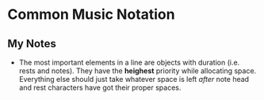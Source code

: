 # Common Music Notation
## My Notes

- The most important elements in a line are objects with duration (i.e. rests and notes). They have the **heighest** priority while allocating space. Everything else should just take whatever space is left _after_ note head and rest characters have got their proper spaces. 
